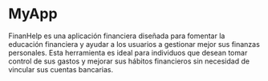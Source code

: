 # MyApp
FinanHelp es una aplicación financiera diseñada para fomentar la educación financiera y ayudar a los usuarios a gestionar mejor sus finanzas personales. Esta herramienta es ideal para individuos que desean tomar control de sus gastos y mejorar sus hábitos financieros sin necesidad de vincular sus cuentas bancarias.
